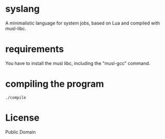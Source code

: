 # syslang
A minimalistic language for system jobs, based on Lua and compiled with musl-libc.

# requirements
You have to install the musl libc, including the "musl-gcc" command.

# compiling the program
```
./compile
```

# License
Public Domain

